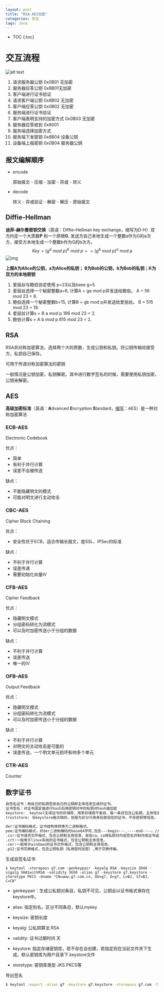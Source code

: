 ```yaml
---
layout: post
title: "RSA-AES加密"
categories: 安全
tags: Java
---
```


* TOC
{:toc}

# 交互流程

![alt text](/static/img/RSA-AES.assets/image-20200914175138272.png "RSA-AES")

1. 请求服务器公钥 0x0B01 无加密
2. 服务器应答公钥 0x8B01无加密
3. 客户端进行证书验证
4. 请求客户端公钥 0x8B02 无加密
5. 客户端应答公钥 0x0B02 无加密
6. 服务端进行证书验证
7. 客户端表明支持的加密方式 0x0B03 无加密
8. 服务器应答收到 0x8001
9. 服务端选择加密方式
10. 服务端下发密钥 0x8B04 设备公钥
11. 设备端上报密钥 0x0B04 服务器公钥

## 报文编解顺序

- encode

  原始报文 - 压缩 - 加密 - 异或 - 转义

- decode

  转义 - 异或验证 - 解密 - 解压 - 原始报文

##  Diffie-Hellman

**迪菲-赫尔曼密钥交换**（英语：Diffie–Hellman key exchange，缩写为D-H）双方约定一个大质数**P** 和一个原根**G**, 发送方自己本地生成一个整数a作为G的a次方，接受方本地生成一个整数b作为G的b次方。
$$
Key = (g^a \:mod\: p)^b \:mod\: p == (g^b \:mod\: p) ^ a \:mod\: p
$$
![img](https://upload.wikimedia.org/wikipedia/commons/thumb/1/13/Diffie-Hellman-Schl%C3%BCsselaustausch.svg/400px-Diffie-Hellman-Schl%C3%BCsselaustausch.svg.png)

**上图A为Alice的公钥，a为Alice的私钥； B为Bob的公钥，b为Bob的私钥；K为双方的本地密钥**

1. 爱丽丝与鲍伯协定使用 p=23以及base g=5.
2. 爱丽丝选择一个秘密整数a=6, 计算A = ga mod p并发送给鲍伯。
   A = 56 mod 23 = 8.
3. 鲍伯选择一个秘密整数b=15, 计算B = gb mod p并发送给爱丽丝。
   B = 515 mod 23 = 19.
4. 爱丽丝计算s = B a mod p
   196 mod 23 = 2.
5. 鲍伯计算s = A b mod p
   815 mod 23 = 2.

## RSA

RSA非对称加密算法，选择两个大的质数，生成公钥和私钥。将公钥传输给接受方，私钥自己保存。

可用于传递对称加密算法的密钥

一般情况是公钥加密，私钥解密。其中进行数字签名的时候，需要使用私钥加密，公钥来解密。

## AES

**高级加密标准**（英语：**A**dvanced **E**ncryption **S**tandard，[缩写](https://zh.wikipedia.org/wiki/缩写)：AES）是一种对称加密算法

### ECB-AES

Electronic Codebook

优点：

- 简单
- 有利于并行计算
- 误差不会被传送

缺点：

- 不能隐藏明文的模式
- 可能对明文进行主动攻击

### CBC-AES

Cipher Block Chaining

优点：

- 安全性优于ECB，适合传输长报文，是SSL、IPSec的标准

缺点：

- 不利于并行计算
- 误差传递
- 需要初始化向量IV

### CFB-AES

Cipher Feedback

优点：

- 隐藏明文模式
- 分组密码转化为流模式
- 可以及时加密传送小于分组的数据

缺点：

- 不利于并行计算
- 误差传送
- 唯一的IV

### OFB-AES

Output Feedback

优点：

- 隐藏明文模式
- 分组密码转化为流模式
- 可以及时加密传送小于分组的数据

缺点：

- 不利于并行计算
- 对明文的主动攻击是可能的
- 误差传送，一个明文单元损坏影响多个单元

### CTR-AES

Counter

## 数字证书

```bash
自签名证书：用自己的私钥签发自己的公钥即主体信息生成的证书。
证书签名：对证书固定值进行hash后用密钥对中的私钥对hash值加密
keystore:  keytool生成证书的存储库，用来存储若干条目，每一条目包含公私钥，主体信息等。默认为用户目录下.keystore,相当于一个有密码保护的文件。
truststore: 与keystore格式相同，但是为区分只用来存放信任的证书，不存密钥等信息。

der:证书编码格式，证书结构体转换为二进制格式。
pem:证书编码格式，对der二进制编码的base64字符,包含---begin---,----end----。// 命令中加-rfc可打印和生成此类文件
.csr:证书请求文件格式，包含公钥和主体信息，发给ca，ca用私钥对内容签名并制作成证书返回。keytool在生成csr文件时需要指定证书（即公钥与主体信息）。
.crt:一般用于linux系统的证书格式，包含公钥和主体信息。
.cer:一般用于windows的证书文件格式，包含公钥和主体信息。
.p12:证书交换格式，包含公钥私钥（私用密码加密）,用于交换传输。
```

生成自签名证书

```ba
$ keytool -storepass g7.com -genkeypair -keyalg RSA -keysize 2048 -sigalg SHA1withRSA -validity 3650 -alias g7 -keystore g7.keystore -storetype PKCS -dname "CN=www.g7.com.cn, OU=g7, O=g7, L=BJ, ST=BJ, C=CN"
```

- genkeypair：生成公私钥对条目，私钥不可见，公钥会以证书格式保存在keystore中。

- alias: 指定别名，区分不同条目，默认mykey

- keysize: 密钥长度

- keyalg: 公私钥算法 RSA

- validity: 证书过期时间 天

- keystore: 指定存储密钥库，若不存在会创建，若指定则在当前文件夹下生成。默认密钥库为用户目录下.keystore文件

- storetype: 密钥库类型  JKS PKCS等

导出签名

```bash
$ keytool -export -alias g7 -keystore g7.keystore -storepass g7.com -file g7.crt
```
